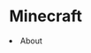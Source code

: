 # Minecraft
<li class="nav-item">
                            <a class="nav-link text-light" asp-area="" asp-page="/About">About</a>
                        </li>
